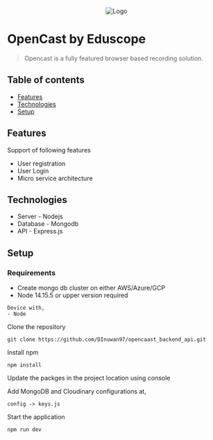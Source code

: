 <br />
<p align="center">
  <a>
    <img src="https://drive.google.com/uc?export=view&id=1ej5eOJO3LV4_fbPLle7d-753AR9AX2tz" alt="Logo" >
  </a>
  
# OpenCast by Eduscope
> Opencast is a fully featured browser based recording solution.

## Table of contents
* [Features](#features)
* [Technologies](#Technologies)
* [Setup](#setup)

## Features
Support of following features
* User registration
* User Login
* Micro service architecture

## Technologies
* Server - Nodejs
* Database - Mongodb
* API - Express.js

## Setup

### Requirements 
- Create mongo db cluster on either AWS/Azure/GCP 
- Node 14.15.5 or upper version required
```
Device with, 
- Node
```
Clone the repository
```
git clone https://github.com/DInuwan97/opencaast_backend_api.git
```
Install npm
```
npm install
```
Update the packges in the project location using console

Add MongoDB and Cloudinary configurations at,
```
config -> keys.js
```
Start the application
```
npm run dev
```
